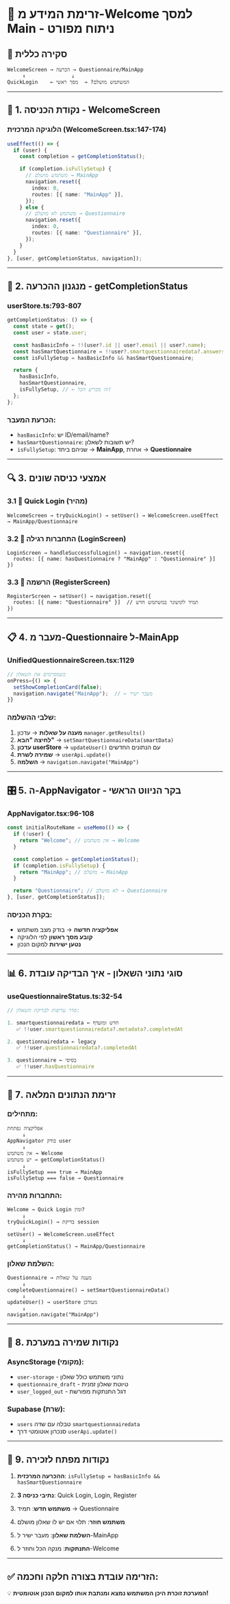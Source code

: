 # 🔄 זרימת המידע מ-Welcome למסך Main - ניתוח מפורט

## 📱 סקירה כללית

```
WelcomeScreen → הכרעה → Questionnaire/MainApp
     ↑               ↓
QuickLogin    ← המשתמש מושלם? →  מסך ראשי
```

---

## 🎯 **1. נקודת הכניסה - WelcomeScreen**

### הלוגיקה המרכזית (WelcomeScreen.tsx:147-174)

```typescript
useEffect(() => {
  if (user) {
    const completion = getCompletionStatus();

    if (completion.isFullySetup) {
      // משתמש מושלם → MainApp
      navigation.reset({
        index: 0,
        routes: [{ name: "MainApp" }],
      });
    } else {
      // משתמש לא מושלם → Questionnaire
      navigation.reset({
        index: 0,
        routes: [{ name: "Questionnaire" }],
      });
    }
  }
}, [user, getCompletionStatus, navigation]);
```

---

## 🧠 **2. מנגנון ההכרעה - getCompletionStatus**

### userStore.ts:793-807

```typescript
getCompletionStatus: () => {
  const state = get();
  const user = state.user;

  const hasBasicInfo = !!(user?.id || user?.email || user?.name);
  const hasSmartQuestionnaire = !!user?.smartquestionnairedata?.answers;
  const isFullySetup = hasBasicInfo && hasSmartQuestionnaire;

  return {
    hasBasicInfo,
    hasSmartQuestionnaire,
    isFullySetup, // ← זה מכריע הכל!
  };
};
```

### **הכרעת המעבר:**

- `hasBasicInfo`: יש ID/email/name?
- `hasSmartQuestionnaire`: יש תשובות לשאלון?
- `isFullySetup`: שניהם ביחד → **MainApp**, אחרת → **Questionnaire**

---

## 🔍 **3. אמצעי כניסה שונים**

### 3.1 🚀 **Quick Login** (מהיר)

```
WelcomeScreen → tryQuickLogin() → setUser() → WelcomeScreen.useEffect → MainApp/Questionnaire
```

### 3.2 🔐 **התחברות רגילה** (LoginScreen)

```
LoginScreen → handleSuccessfulLogin() → navigation.reset({
  routes: [{ name: hasQuestionnaire ? "MainApp" : "Questionnaire" }]
})
```

### 3.3 📝 **הרשמה** (RegisterScreen)

```
RegisterScreen → setUser() → navigation.reset({
  routes: [{ name: "Questionnaire" }]  // תמיד לקושונר במשתמש חדש
})
```

---

## 📋 **4. מעבר מ-Questionnaire ל-MainApp**

### UnifiedQuestionnaireScreen.tsx:1129

```typescript
// כשמסיימים את השאלון
onPress={() => {
  setShowCompletionCard(false);
  navigation.navigate("MainApp");  // ← מעבר ישיר
}}
```

### **שלבי ההשלמה:**

1. **מענה על שאלות** → עדכון `manager.getResults()`
2. **לחיצה "הבא"** → `setSmartQuestionnaireData(smartData)`
3. **עדכון userStore** → `updateUser()` עם הנתונים החדשים
4. **שמירה לשרת** → `userApi.update()`
5. **השלמה** → `navigation.navigate("MainApp")`

---

## 🎛️ **5. ה-AppNavigator - בקר הניווט הראשי**

### AppNavigator.tsx:96-108

```typescript
const initialRouteName = useMemo(() => {
  if (!user) {
    return "Welcome"; // אין משתמש → Welcome
  }

  const completion = getCompletionStatus();
  if (completion.isFullySetup) {
    return "MainApp"; // מושלם → MainApp
  }

  return "Questionnaire"; // לא מושלם → Questionnaire
}, [user, getCompletionStatus]);
```

### **בקרת הכניסה:**

- **אפליקציה חדשה** → בודק מצב משתמש
- **קובע מסך ראשון** לפי הלוגיקה
- **נטען ישירות** למקום הנכון

---

## 📊 **6. סוגי נתוני השאלון - איך הבדיקה עובדת**

### useQuestionnaireStatus.ts:32-54

```typescript
// סדר עדיפות לבדיקת השאלון:

1. smartquestionnairedata ← חדש ומועדף
   ✅ !!user.smartquestionnairedata?.metadata?.completedAt

2. questionnairedata ← legacy
   ✅ !!user.questionnairedata?.completedAt

3. questionnaire ← בסיסי
   ✅ !!user.hasQuestionnaire
```

---

## 🔄 **7. זרימת הנתונים המלאה**

### **מתחילים:**

```
אפליקציה נפתחת
     ↓
AppNavigator בודק user
     ↓
אין משתמש → Welcome
יש משתמש → getCompletionStatus()
     ↓
isFullySetup === true → MainApp
isFullySetup === false → Questionnaire
```

### **התחברות מהירה:**

```
Welcome → Quick Login זמין?
     ↓
tryQuickLogin() → בדיקת session
     ↓
setUser() → WelcomeScreen.useEffect
     ↓
getCompletionStatus() → MainApp/Questionnaire
```

### **השלמת שאלון:**

```
Questionnaire → מענה על שאלות
     ↓
completeQuestionnaire() → setSmartQuestionnaireData()
     ↓
updateUser() → userStore מעודכן
     ↓
navigation.navigate("MainApp")
```

---

## 💾 **8. נקודות שמירה במערכת**

### **AsyncStorage (מקומי):**

- `user-storage` - נתוני משתמש כולל שאלון
- `questionnaire_draft` - טיוטת שאלון זמנית
- `user_logged_out` - דגל התנתקות מפורשת

### **Supabase (שרת):**

- `users` טבלה עם שדה `smartquestionnairedata`
- סנכרון אוטומטי דרך `userApi.update()`

---

## 🎯 **9. נקודות מפתח לזכירה**

1. **ההכרעה המרכזית**: `isFullySetup = hasBasicInfo && hasSmartQuestionnaire`

2. **3 נתיבי כניסה**: Quick Login, Login, Register

3. **משתמש חדש**: תמיד → Questionnaire

4. **משתמש חוזר**: תלוי אם יש לו שאלון מושלם

5. **השלמת שאלון**: מעבר ישיר ל-MainApp

6. **התנתקות**: מנקה הכל וחוזר ל-Welcome

---

## ✅ **הזרימה עובדת בצורה חלקה וחכמה:**

💡 **המערכת זוכרת היכן המשתמש נמצא ומנתבת אותו למקום הנכון אוטומטית!**
